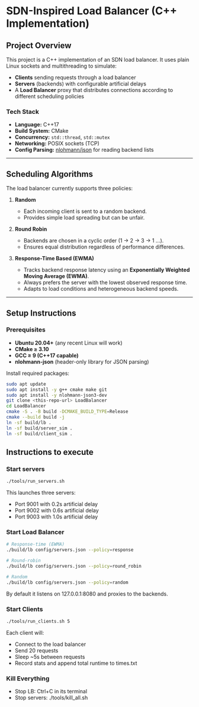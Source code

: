 # SDN-Inspired Load Balancer (C++ Implementation)

## Project Overview
This project is a C++ implementation of an SDN load balancer. It uses plain Linux sockets and multithreading to simulate:
- **Clients** sending requests through a load balancer
- **Servers** (backends) with configurable artificial delays
- A **Load Balancer** proxy that distributes connections according to different scheduling policies

### Tech Stack
- **Language:** C++17
- **Build System:** CMake
- **Concurrency:** `std::thread`, `std::mutex`
- **Networking:** POSIX sockets (TCP)
- **Config Parsing:** [nlohmann/json](https://github.com/nlohmann/json) for reading backend lists

---

## Scheduling Algorithms
The load balancer currently supports three policies:

1. **Random**
   - Each incoming client is sent to a random backend.
   - Provides simple load spreading but can be unfair.

2. **Round Robin**
   - Backends are chosen in a cyclic order (1 → 2 → 3 → 1 …).
   - Ensures equal distribution regardless of performance differences.

3. **Response-Time Based (EWMA)**
   - Tracks backend response latency using an **Exponentially Weighted Moving Average (EWMA)**.
   - Always prefers the server with the lowest observed response time.
   - Adapts to load conditions and heterogeneous backend speeds.

---

## Setup Instructions

### Prerequisites
- **Ubuntu 20.04+** (any recent Linux will work)
- **CMake ≥ 3.10**
- **GCC ≥ 9 (C++17 capable)**
- **nlohmann-json** (header-only library for JSON parsing)

Install required packages:
```bash
sudo apt update
sudo apt install -y g++ cmake make git
sudo apt install -y nlohmann-json3-dev   
git clone <this-repo-url> LoadBalancer
cd LoadBalancer
cmake -S . -B build -DCMAKE_BUILD_TYPE=Release
cmake --build build -j
ln -sf build/lb .
ln -sf build/server_sim .
ln -sf build/client_sim .
```

## Instructions to execute
### Start servers
```bash
./tools/run_servers.sh
```
This launches three servers:
- Port 9001 with 0.2s artificial delay
- Port 9002 with 0.6s artificial delay
- Port 9003 with 1.0s artificial delay

### Start Load Balancer
```bash
# Response-time (EWMA)
./build/lb config/servers.json --policy=response

# Round-robin
./build/lb config/servers.json --policy=round_robin

# Random
./build/lb config/servers.json --policy=random
```
By default it listens on 127.0.0.1:8080 and proxies to the backends.

### Start Clients
```bash
./tools/run_clients.sh 5
```
Each client will:
- Connect to the load balancer
- Send 20 requests
- Sleep ~5s between requests
- Record stats and append total runtime to times.txt

### Kill Everything
- Stop LB: Ctrl+C in its terminal
- Stop servers: ./tools/kill_all.sh

